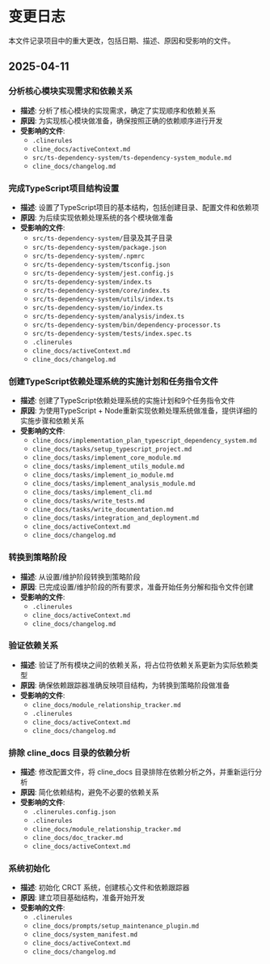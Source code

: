 # 变更日志

本文件记录项目中的重大更改，包括日期、描述、原因和受影响的文件。

## 2025-04-11
### 分析核心模块实现需求和依赖关系
- **描述**: 分析了核心模块的实现需求，确定了实现顺序和依赖关系
- **原因**: 为实现核心模块做准备，确保按照正确的依赖顺序进行开发
- **受影响的文件**:
  - `.clinerules`
  - `cline_docs/activeContext.md`
  - `src/ts-dependency-system/ts-dependency-system_module.md`
  - `cline_docs/changelog.md`

### 完成TypeScript项目结构设置
- **描述**: 设置了TypeScript项目的基本结构，包括创建目录、配置文件和依赖项
- **原因**: 为后续实现依赖处理系统的各个模块做准备
- **受影响的文件**:
  - `src/ts-dependency-system/`目录及其子目录
  - `src/ts-dependency-system/package.json`
  - `src/ts-dependency-system/.npmrc`
  - `src/ts-dependency-system/tsconfig.json`
  - `src/ts-dependency-system/jest.config.js`
  - `src/ts-dependency-system/index.ts`
  - `src/ts-dependency-system/core/index.ts`
  - `src/ts-dependency-system/utils/index.ts`
  - `src/ts-dependency-system/io/index.ts`
  - `src/ts-dependency-system/analysis/index.ts`
  - `src/ts-dependency-system/bin/dependency-processor.ts`
  - `src/ts-dependency-system/tests/index.spec.ts`
  - `.clinerules`
  - `cline_docs/activeContext.md`
  - `cline_docs/changelog.md`

### 创建TypeScript依赖处理系统的实施计划和任务指令文件
- **描述**: 创建了TypeScript依赖处理系统的实施计划和9个任务指令文件
- **原因**: 为使用TypeScript + Node重新实现依赖处理系统做准备，提供详细的实施步骤和依赖关系
- **受影响的文件**:
  - `cline_docs/implementation_plan_typescript_dependency_system.md`
  - `cline_docs/tasks/setup_typescript_project.md`
  - `cline_docs/tasks/implement_core_module.md`
  - `cline_docs/tasks/implement_utils_module.md`
  - `cline_docs/tasks/implement_io_module.md`
  - `cline_docs/tasks/implement_analysis_module.md`
  - `cline_docs/tasks/implement_cli.md`
  - `cline_docs/tasks/write_tests.md`
  - `cline_docs/tasks/write_documentation.md`
  - `cline_docs/tasks/integration_and_deployment.md`
  - `cline_docs/activeContext.md`
  - `cline_docs/changelog.md`

### 转换到策略阶段
- **描述**: 从设置/维护阶段转换到策略阶段
- **原因**: 已完成设置/维护阶段的所有要求，准备开始任务分解和指令文件创建
- **受影响的文件**:
  - `.clinerules`
  - `cline_docs/activeContext.md`
  - `cline_docs/changelog.md`

### 验证依赖关系
- **描述**: 验证了所有模块之间的依赖关系，将占位符依赖关系更新为实际依赖类型
- **原因**: 确保依赖跟踪器准确反映项目结构，为转换到策略阶段做准备
- **受影响的文件**:
  - `cline_docs/module_relationship_tracker.md`
  - `.clinerules`
  - `cline_docs/activeContext.md`
  - `cline_docs/changelog.md`

### 排除 cline_docs 目录的依赖分析
- **描述**: 修改配置文件，将 cline_docs 目录排除在依赖分析之外，并重新运行分析
- **原因**: 简化依赖结构，避免不必要的依赖关系
- **受影响的文件**:
  - `.clinerules.config.json`
  - `.clinerules`
  - `cline_docs/module_relationship_tracker.md`
  - `cline_docs/doc_tracker.md`
  - `cline_docs/activeContext.md`

### 系统初始化
- **描述**: 初始化 CRCT 系统，创建核心文件和依赖跟踪器
- **原因**: 建立项目基础结构，准备开始开发
- **受影响的文件**:
  - `.clinerules`
  - `cline_docs/prompts/setup_maintenance_plugin.md`
  - `cline_docs/system_manifest.md`
  - `cline_docs/activeContext.md`
  - `cline_docs/changelog.md`